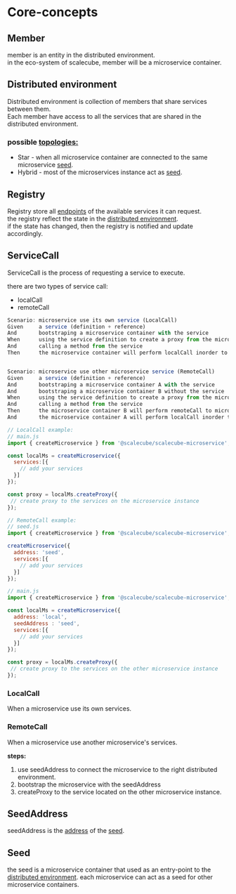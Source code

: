 
# Core-concepts

## Member

member is an entity in the distributed environment.  
in the eco-system of scalecube, member will be a microservice container.

## Distributed environment

Distributed environment is collection of members that share services between them.  
Each member have access to all the services that are shared in the distributed environment.

### possible [topologies:](https://en.wikipedia.org/wiki/Network_topology)
* Star - when all microservice container are connected to the same microservice [seed](#seed).
* Hybrid - most of the microservices instance act as [seed](#seed).


## Registry

Registry store all [endpoints](#endpoint) of the available services it can request.    
the registry reflect the state in the [distributed environment](#distributed-environment).  
if the state has changed, then the registry is notified and update accordingly.

## ServiceCall

ServiceCall is the process of requesting a service to execute.

there are two types of service call:

* localCall
* remoteCall

```typescript
Scenario: microservice use its own service (LocalCall)
Given     a service (definition + reference)
And       bootstraping a microservice container with the service
When      using the service definition to create a proxy from the microservice container
And       calling a method from the service
Then      the microservice container will perform localCall inorder to execute the method


Scenario: microservice use other microservice service (RemoteCall)
Given     a service (definition + reference)
And       bootstraping a microservice container A with the service
And       bootstraping a microservice container B without the service
When      using the service definition to create a proxy from the microservice container B
And       calling a method from the service
Then      the microservice container B will perform remoteCall to microservice container A inorder to request excution of the method
And       the microservice container A will perform localCall inorder to execute the method

```

```javascript
// LocalCall example:
// main.js
import { createMicroservice } from '@scalecube/scalecube-microservice';

const localMs = createMicroservice({
  services:[{
    // add your services
  }]
});

const proxy = localMs.createProxy({
 // create proxy to the services on the microservice instance
});
```

```javascript
// RemoteCall example:
// seed.js
import { createMicroservice } from '@scalecube/scalecube-microservice';

createMicroservice({
  address: 'seed',
  services:[{
    // add your services
  }]
});

// main.js
import { createMicroservice } from '@scalecube/scalecube-microservice';

const localMs = createMicroservice({
  address: 'local',
  seedAddress : 'seed',
  services:[{
    // add your services
  }]
});

const proxy = localMs.createProxy({
 // create proxy to the services on the other microservice instance
});
```

### LocalCall

When a microservice use its own services.

### RemoteCall

When a microservice use another microservice's services.

**steps:**

1. use seedAddress to connect the microservice to the right distributed environment.
2. bootstrap the microservice with the seedAddress
3. createProxy to the service located on the other microservice instance.



## SeedAddress

seedAddress is the [address](#address) of the [seed](#seed).


## Seed
the seed is a microservice container that used as an entry-point to the [distributed environment](#distributed-environment).
each microservice can act as a seed for other microservice containers.

